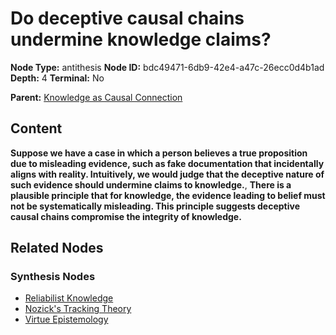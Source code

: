 # Do deceptive causal chains undermine knowledge claims?

**Node Type:** antithesis
**Node ID:** bdc49471-6db9-42e4-a47c-26ecc0d4b1ad
**Depth:** 4
**Terminal:** No

**Parent:** [Knowledge as Causal Connection](knowledge-as-causal-connection-synthesis-f338963b-aeea-4f1c-970e-0b8c1c502b00.md)

## Content

**Suppose we have a case in which a person believes a true proposition due to misleading evidence, such as fake documentation that incidentally aligns with reality. Intuitively, we would judge that the deceptive nature of such evidence should undermine claims to knowledge.**, **There is a plausible principle that for knowledge, the evidence leading to belief must not be systematically misleading. This principle suggests deceptive causal chains compromise the integrity of knowledge.**

## Related Nodes

### Synthesis Nodes

- [Reliabilist Knowledge](reliabilist-knowledge-synthesis-f69a2320-5d81-425b-9040-3ae25f4cead2.md)
- [Nozick's Tracking Theory](nozicks-tracking-theory-synthesis-76592556-f4ed-4d91-a523-11bdce374097.md)
- [Virtue Epistemology](virtue-epistemology-synthesis-ef8557ff-eacf-4d4f-a0dd-bac5397e1bd8.md)
